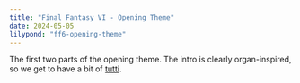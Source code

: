 ```yaml
---
title: "Final Fantasy VI - Opening Theme"
date: 2024-05-05
lilypond: "ff6-opening-theme"
---
```


The first two parts of the opening theme. The intro is clearly organ-inspired, so we get to have a bit of [tutti](https://en.wikipedia.org/wiki/Tutti).
